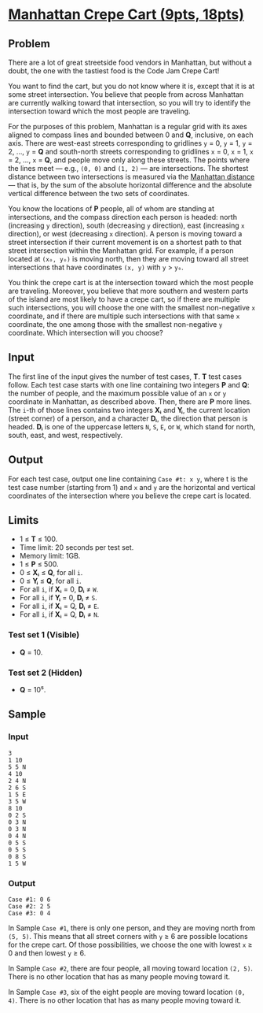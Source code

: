 #   [Manhattan Crepe Cart (9pts, 18pts)](https://codingcompetitions.withgoogle.com/codejam/round/0000000000051706/000000000012295c)

##  Problem
There are a lot of great streetside food vendors in Manhattan, but without a doubt, the one with the tastiest food is the Code Jam Crepe Cart!

You want to find the cart, but you do not know where it is, except that it is at some street intersection. You believe that people from across Manhattan are currently walking toward that intersection, so you will try to identify the intersection toward which the most people are traveling.

For the purposes of this problem, Manhattan is a regular grid with its axes aligned to compass lines and bounded between 0 and **Q**, inclusive, on each axis. There are west-east streets corresponding to gridlines `y` = 0, `y` = 1, `y` = 2, …, `y` = **Q** and south-north streets corresponding to gridlines `x` = 0, `x` = 1, `x` = 2, …, `x` = **Q**, and people move only along these streets. The points where the lines meet — e.g., `(0, 0)` and `(1, 2)` — are intersections. The shortest distance between two intersections is measured via the [Manhattan distance](https://en.wikipedia.org/wiki/Taxicab_geometry) — that is, by the sum of the absolute horizontal difference and the absolute vertical difference between the two sets of coordinates.

You know the locations of **P** people, all of whom are standing at intersections, and the compass direction each person is headed: north (increasing `y` direction), south (decreasing `y` direction), east (increasing `x` direction), or west (decreasing `x` direction). A person is moving toward a street intersection if their current movement is on a shortest path to that street intersection within the Manhattan grid. For example, if a person located at `(x₀, y₀)` is moving north, then they are moving toward all street intersections that have coordinates `(x, y)` with `y` > `y₀`.

You think the crepe cart is at the intersection toward which the most people are traveling. Moreover, you believe that more southern and western parts of the island are most likely to have a crepe cart, so if there are multiple such intersections, you will choose the one with the smallest non-negative `x` coordinate, and if there are multiple such intersections with that same `x` coordinate, the one among those with the smallest non-negative `y` coordinate. Which intersection will you choose?

##  Input
The first line of the input gives the number of test cases, **T**. **T** test cases follow. Each test case starts with one line containing two integers **P** and **Q**: the number of people, and the maximum possible value of an `x` or `y` coordinate in Manhattan, as described above. Then, there are **P** more lines. The `i`-th of those lines contains two integers **Xᵢ** and **Yᵢ**, the current location (street corner) of a person, and a character **Dᵢ**, the direction that person is headed. **Dᵢ** is one of the uppercase letters `N`, `S`, `E`, or `W`, which stand for north, south, east, and west, respectively.

##  Output
For each test case, output one line containing `Case #t: x y`, where t is the test case number (starting from 1) and `x` and `y` are the horizontal and vertical coordinates of the intersection where you believe the crepe cart is located.

##  Limits
* 1 ≤ **T** ≤ 100.
* Time limit: 20 seconds per test set.
* Memory limit: 1GB.
* 1 ≤ **P** ≤ 500.
* 0 ≤ **Xᵢ** ≤ **Q**, for all `i`.
* 0 ≤ **Yᵢ** ≤ **Q**, for all `i`.
* For all `i`, if **Xᵢ** = 0, **Dᵢ** ≠ `W`.
* For all `i`, if **Yᵢ** = 0, **Dᵢ** ≠ `S`.
* For all `i`, if **Xᵢ** = Q, **Dᵢ** ≠ `E`.
* For all `i`, if **Xᵢ** = Q, **Dᵢ** ≠ `N`.

### Test set 1 (Visible)
* **Q** = 10.

### Test set 2 (Hidden)
* **Q** = 10⁵.

##  Sample
### Input
```
3
1 10
5 5 N
4 10
2 4 N
2 6 S
1 5 E
3 5 W
8 10
0 2 S
0 3 N
0 3 N
0 4 N
0 5 S
0 5 S
0 8 S
1 5 W
```

### Output
```
Case #1: 0 6
Case #2: 2 5
Case #3: 0 4
```

In Sample `Case #1`, there is only one person, and they are moving north from `(5, 5)`. This means that all street corners with `y` ≥ 6 are possible locations for the crepe cart. Of those possibilities, we choose the one with lowest `x` ≥ 0 and then lowest `y` ≥ 6.

In Sample `Case #2`, there are four people, all moving toward location `(2, 5)`. There is no other location that has as many people moving toward it.

In Sample `Case #3`, six of the eight people are moving toward location `(0, 4)`. There is no other location that has as many people moving toward it.
